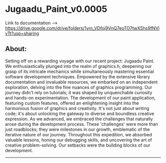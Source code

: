# Jugaadu_Paint_v0.0005

Link to documentation --> https://drive.google.com/drive/folders/1ym_VDfoj9VnQ7eoTO7twXShs9fNVlvTt?usp=sharing

About:
-----------------------------------------------------------------------------------------------------------------
Setting off on a rewarding voyage with our recent project: Jugaadu Paint. We enthusiastically plunged into the realm of graphics.h, deepening our grasp of its intricate mechanics while simultaneously mastering essential software development techniques.
Empowered by the extensive library documentation and invaluable resources, we embarked on an independent exploration, delving into the fine nuances of graphics programming. Our journey didn't rely on tutorials; it was shaped by unquenchable curiosity and hands-on experimentation.
The development of our paint application, featuring custom features, offered an enlightening insight into the harmonious fusion of graphics and creativity. It's not just about writing code; it's about unlocking the gateway to diverse and boundless creative expression.
As we advanced, we embraced the challenges that naturally arose during the development process. These 'challenges' were more than just roadblocks; they were milestones in our growth, emblematic of the iterative nature of our journey.
Throughout this expedition, we absorbed valuable lessons, honing our debugging skills, and uncovering the art of creative problem-solving. Our setbacks were the building blocks of our development.

------
